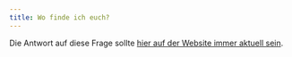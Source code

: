 ```yaml
---
title: Wo finde ich euch?
---
```

Die Antwort auf diese Frage sollte [hier auf der Website immer aktuell sein]("/#standort").
